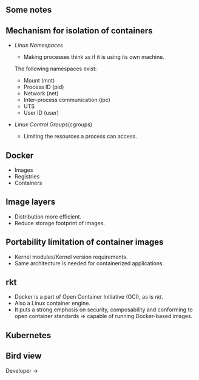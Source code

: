 ## Some notes

## Mechanism for isolation of containers
- *Linux Namespaces*
    - Making processes think as if it is using its own machine.
    
    The following namespaces exist:
    - Mount (mnt)
    - Process ID (pid)
    - Network (net)
    - Inter-process communication (ipc)
    - UTS
    - User ID (user)
- *Linux Control Groups*(cgroups)
    - Limiting the resources a process can access.

## Docker
- Images
- Registries
- Containers

## Image layers
- Distribution more efficient.
- Reduce storage footprint of images.

## Portability limitation of container images
- Kernel modules/Kernel version requirements.
- Same architecture is needed for containerized applications.

## rkt
- Docker is a part of Open Container Initiative (OCI), as is *rkt*.
- Also a Linux container engine.
- It puts a strong emphasis on security, composability and conforming to open container standards =>
capable of running Docker-based images.

## Kubernetes

## Bird view

Developer -> 
